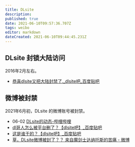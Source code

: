 ```yaml
---
title: DLsite
description: 
published: true
date: 2021-06-10T09:57:36.707Z
tags: weibo
editor: markdown
dateCreated: 2021-06-10T09:44:45.231Z
---
```


## DLsite 封锁大陆访问

2016年2月左右。

+ [恭喜dlsite又把大陆封禁了._dlsite吧_百度贴吧](https://web.archive.org/web/20210610093524/https://tieba.baidu.com/p/4345824545)

## 微博被封禁

2021年6月初，DLsite 的微博账号被封禁。

+ 06-02 [DLsite的动态-哔哩哔哩](https://archive.is/3ZDUA "https://t.bilibili.com/531592272647036799")
+ [dl哥人怎么被平台删了？【dlsite吧】_百度贴吧](https://web.archive.org/web/20210610093442/https://tieba.baidu.com/p/7390136059)
+ [这是谁干的？【dlsite吧】_百度贴吧](https://web.archive.org/web/20210610093617/https://tieba.baidu.com/p/7392516284)
+ [草，DLsite微博被封了？？ 来自魔剑士达纳托斯的苦痛 - 微博](https://archive.is/TvuRs "https://weibo.com/5422699801/KiF9YtXch")
